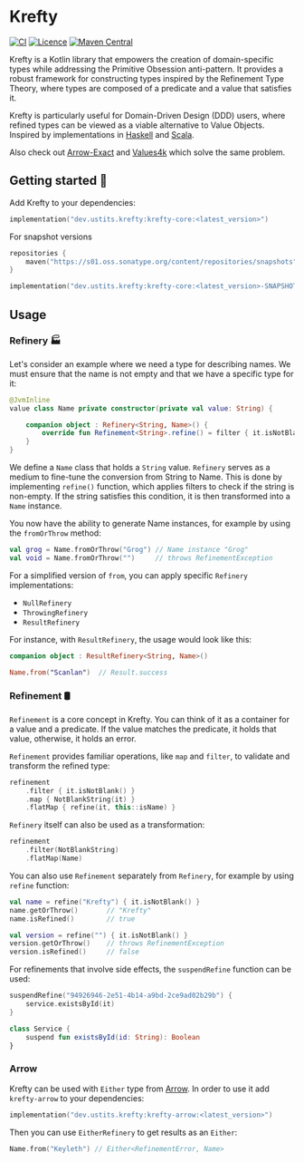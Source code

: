 # Krefty

[![CI](https://github.com/ustits/krefty/actions/workflows/build.yml/badge.svg)](https://github.com/ustits/krefty/actions/workflows/build.yml)
[![Licence](https://img.shields.io/github/license/ustits/krefty)](https://github.com/ustits/krefty/blob/main/LICENSE)
[![Maven Central](https://maven-badges.herokuapp.com/maven-central/dev.ustits.krefty/krefty-core/badge.svg)](https://maven-badges.herokuapp.com/maven-central/dev.ustits.krefty/krefty-core)

Krefty is a Kotlin library that empowers the creation of domain-specific types while addressing the Primitive Obsession anti-pattern. 
It provides a robust framework for constructing types inspired by the Refinement Type Theory, where types are composed of a predicate and a value that satisfies it.

Krefty is particularly useful for Domain-Driven Design (DDD) users, where refined types can be viewed as a viable 
alternative to Value Objects. 
Inspired by implementations in [Haskell](https://github.com/nikita-volkov/refined)
and [Scala](https://github.com/fthomas/refined).

Also check out [Arrow-Exact](https://github.com/arrow-kt/arrow-exact) and [Values4k](https://github.com/fork-handles/forkhandles/tree/trunk/values4k) which solve the same problem. 

## Getting started 🚀

Add Krefty to your dependencies:

``` kotlin
implementation("dev.ustits.krefty:krefty-core:<latest_version>")
```

For snapshot versions

``` kotlin
repositories {
    maven("https://s01.oss.sonatype.org/content/repositories/snapshots")
}

implementation("dev.ustits.krefty:krefty-core:<latest_version>-SNAPSHOT")
```

## Usage

### Refinery 🏭

Let's consider an example where we need a type for describing names. We must ensure that the name is not empty and that 
we have a specific type for it:

```kotlin
@JvmInline
value class Name private constructor(private val value: String) {

    companion object : Refinery<String, Name>() {
        override fun Refinement<String>.refine() = filter { it.isNotBlank() }.map { Name(it) }
    }
}
```

We define a `Name` class that holds a `String` value.
`Refinery` serves as a medium to fine-tune the conversion from String to Name. This is done by implementing 
`refine()` function, which applies filters to check if the string is non-empty. 
If the string satisfies this condition, it is then transformed into a `Name` instance.

You now have the ability to generate Name instances, for example by using the `fromOrThrow` method:

``` kotlin
val grog = Name.fromOrThrow("Grog") // Name instance "Grog"
val void = Name.fromOrThrow("")     // throws RefinementException
```

For a simplified version of `from`, you can apply specific `Refinery` implementations:

- `NullRefinery`
- `ThrowingRefinery`
- `ResultRefinery`

For instance, with `ResultRefinery`, the usage would look like this:

``` kotlin
companion object : ResultRefinery<String, Name>()

Name.from("Scanlan")  // Result.success
```

### Refinement 🛢️

`Refinement` is a core concept in Krefty. You can think of it as a container for a value and a predicate.
If the value matches the predicate, it holds that value, otherwise, it holds an error.

`Refinement` provides familiar operations, like `map` and `filter`, to validate and transform the refined type:

```kotlin
refinement
    .filter { it.isNotBlank() }
    .map { NotBlankString(it) }
    .flatMap { refine(it, this::isName) }
```

`Refinery` itself can also be used as a transformation:

```kotlin
refinement
    .filter(NotBlankString)
    .flatMap(Name)
```

You can also use `Refinement` separately from `Refinery`, for example by using `refine` function:

```kotlin
val name = refine("Krefty") { it.isNotBlank() } 
name.getOrThrow()       // "Krefty"
name.isRefined()        // true

val version = refine("") { it.isNotBlank() }
version.getOrThrow()    // throws RefinementException
version.isRefined()     // false
```

For refinements that involve side effects, the `suspendRefine` function can be used:

```kotlin
suspendRefine("94926946-2e51-4b14-a9bd-2ce9ad02b29b") {
    service.existsById(it)
}

class Service {
    suspend fun existsById(id: String): Boolean
}
```

### Arrow

Krefty can be used with `Either` type from [Arrow](https://github.com/arrow-kt/arrow). In order to use it add `krefty-arrow` to your dependencies:

``` kotlin
implementation("dev.ustits.krefty:krefty-arrow:<latest_version>")
```

Then you can use `EitherRefinery` to get results as an `Either`:

```kotlin
Name.from("Keyleth") // Either<RefinementError, Name>
```
